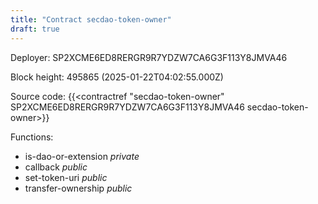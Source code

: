 ```yaml
---
title: "Contract secdao-token-owner"
draft: true
---
```

Deployer: SP2XCME6ED8RERGR9R7YDZW7CA6G3F113Y8JMVA46


 



Block height: 495865 (2025-01-22T04:02:55.000Z)

Source code: {{<contractref "secdao-token-owner" SP2XCME6ED8RERGR9R7YDZW7CA6G3F113Y8JMVA46 secdao-token-owner>}}

Functions:

* is-dao-or-extension _private_
* callback _public_
* set-token-uri _public_
* transfer-ownership _public_
